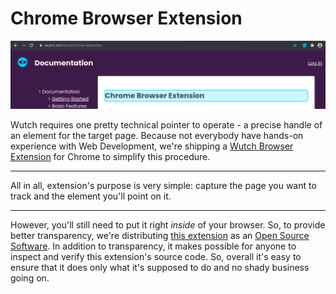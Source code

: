 # Chrome Browser Extension

![Screenshot of Wutch Documentation with active Wutch extension](/images/docs/extension-in-action.png)

Wutch requires one pretty technical pointer to operate - a precise handle of an element for the target page. Because not everybody have hands-on experience with Web Development, we're shipping a [Wutch Browser Extension](https://github.com/av/wutch-chrome-extension) for Chrome to simplify this procedure.

---

All in all, extension's purpose is very simple: capture the page you want to track and the element you'll point on it.

---

However, you'll still need to put it right _inside_ of your browser. So, to provide better transparency, we're distributing [this extension](https://github.com/av/wutch-chrome-extension) as an  [Open Source Software](https://en.wikipedia.org/wiki/Open-source_software). In addition to transparency, it makes possible for anyone to inspect and verify this extension's source code. So, overall it's easy to ensure that it does only what it's supposed to do and no shady business going on.
